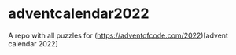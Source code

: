 # adventcalendar2022
A repo with all puzzles for (https://adventofcode.com/2022)[advent calendar 2022]
